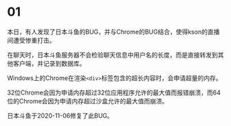 # 01

本日，有人发现了日本斗鱼的BUG，并与Chrome的BUG结合，使得kson的直播间遭受惨重打击。

在聊天时，日本斗鱼服务器不会检验聊天信息中用户名的长度，而是直接转发到其他客户端，并记录到数据库。

Windows上的Chrome在渲染`<div>`标签包含的超长内容时，会申请超量的内存。

32位Chrome会因为申请内存超过32位应用程序允许的最大值而报错崩溃，而64位的Chrome会因为申请内存超过沙盒允许的最大值而崩溃。

日本斗鱼于2020-11-06修复了此BUG。